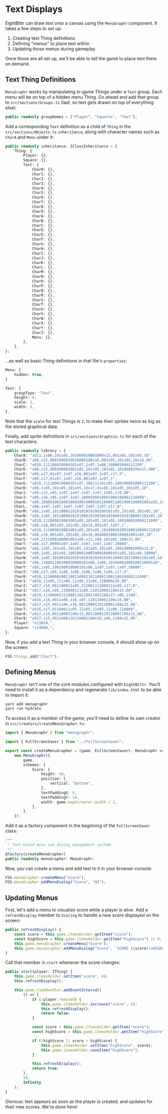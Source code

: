 # Text Displays

EightBittr can draw text onto a canvas using the `MenuGraphr` component.
It takes a few steps to set up:

1. Creating text Thing definitions
2. Defining "menus" to place text within
3. Updating those menus during gameplay

Once those are all set up, we'll be able to tell the game to place text there on demand.

## Text Thing Definitions

`MenuGraphr` works by manipulating in-game Things under a `Text` group.
Each menu will be on top of a hidden menu Thing.
Go ahead and add that group to `src/sections/Groups.ts` (last, so text gets drawn on top of everything else):

```ts
public readonly groupNames = ["Player", "Squares", "Text"];
```

Add a corresponding `Text` definition as a child of `Thing` in the `src/sections/Objects.ts` `inheritance`, along with character names such as `CharA` and `Menu` under it:

```ts
public readonly inheritance: IClassInheritance = {
    Thing: {
        Player: {},
        Square: {},
        Text: {
            Char0: {},
            Char1: {},
            Char2: {},
            Char3: {},
            Char4: {},
            Char5: {},
            Char6: {},
            Char7: {},
            Char8: {},
            Char9: {},
            CharA: {},
            CharB: {},
            CharC: {},
            CharD: {},
            CharE: {},
            CharF: {},
            CharG: {},
            CharH: {},
            CharI: {},
            CharJ: {},
            CharK: {},
            CharL: {},
            CharM: {},
            CharN: {},
            CharO: {},
            CharP: {},
            CharQ: {},
            CharR: {},
            CharS: {},
            CharT: {},
            CharU: {},
            CharV: {},
            CharW: {},
            CharX: {},
            CharY: {},
            CharZ: {},
            Menu: {},
        },
    },
};
```

...as well as basic Thing definitions in that file's `properties`:

```ts
Menu: {
    hidden: true,
}
```

```ts
Text: {
    groupType: "Text",
    height: 8,
    scale: 2,
    width: 8,
},
```

Note that the `scale` for text Things is `2`, to make their sprites twice as big as the stored graphical data.

Finally, add sprite definitions in `src/sections/Graphics.ts` for each of the text characters:

```ts
public readonly library = {
    CharA: "x011,1x06,101x05,101000010001000x15,001x05,101x05,10",
    CharB: "x08,x15,0001000010010000100x16,001x05,101x05,10x16,00",
    CharC: "x010,111100010000101x07,1x07,1x08,100001000111100",
    CharD: "x08,x15,000100001001x05,101x05,101x05,1010000100x15,000",
    CharE: "x08,x17,01x07,1x07,x16,001x07,1x07,x17,0",
    CharF: "x08,x17,01x07,1x07,x16,001x07,1x07,1",
    CharG: "x010,111100010000101x07,100111101x05,100100001000111100",
    CharH: "x08,1x05,101x05,101x05,10x17,01x05,101x05,101x05,10",
    CharI: "x09,x15,x05,1x07,1x07,1x07,1x07,1x05,x15,00",
    CharJ: "x09,x16,x05,1x07,1x07,1000100010001000100001110000",
    CharK: "x08,1000010010001000100100001011000011001000100001001x05,10",
    CharL: "x08,1x07,1x07,1x07,1x07,1x07,1x07,x17,0",
    CharM: "x08,1x05,101100011010101010100100101x05,101x05,101x05,10",
    CharN: "x08,1x05,1011000010101000101001001010001010100001101x05,10",
    CharO: "x010,111000010001001x05,101x05,101x05,100100010000111000",
    CharP: "x08,x16,001x05,101x05,10x16,001x07,1x07,1",
    CharQ: "x010,111000010001001x05,101x05,10100010100100010000111010",
    CharR: "x08,x16,001x05,101x05,10x16,0010001000100001001x05,10",
    CharS: "x09,1111000100001001x08,x15,x08,101x05,100x15,00",
    CharT: "x08,x17,00001x07,1x07,1x07,1x07,1x07,10000",
    CharU: "x08,1x05,101x05,101x05,101x05,101x05,100100001000x15,0",
    CharV: "x08,1x05,101x05,10010001000100010000101x05,101x06,10000",
    CharW: "x08,1x05,1010010010101010101010101011000110110001101x05,10",
    CharX: "x08,110001100100010000101x06,1x06,1010000100010011000110",
    CharY: "x08,1x05,100100010000101x06,1x07,1x07,1x07,10000",
    CharZ: "x08,x17,x06,1x06,1x06,1x06,1x06,1x06,x17,0",
    Char0: "x018,1110000100110011000110110001100110010000111000",
    Char1: "x018,11x05,111x06,11x06,11x06,110000x16,00",
    Char2: "x017,x15,001100011x05,111001111000111x05,x17,0",
    Char3: "x017,x16,x05,110000111x08,110110001100x15,00",
    Char4: "x019,11100001111000110110011001100x17,x05,1100",
    Char5: "x016,x16,0011x06,x16,x07,110110001100x15,00",
    Char6: "x017,x15,0011x06,x16,0011000110110001100x15,00",
    Char7: "x016,x17,01100011x05,11x05,11x05,11x06,110000",
    Char8: "x017,x15,00110001100x15,0011000110110001100x15,00",
    Char9: "x017,x15,0011000110110001100x16,x06,1100x15,00",
    Player: "x21024,",
    Square: "x14096,",
};
```

Now, if you add a text Thing in your browser console, it should show up on the screen:

```ts
FSS.things.add("Char7");
```

## Defining Menus

`MenuGraphr` isn't one of the core modules configured with `EightBittr`.
You'll need to install it as a dependency and regenerate `lib/index.html` to be able to import it:

```ts
yarn add menugraphr
yarn run hydrate
```

To access it as a member of the game, you'll need to define its own creator in `src/creators/createMenuGrapher.ts`:

```ts
import { MenuGraphr } from "menugraphr";

import { FullScreenSaver } from "../FullScreenSaver";

export const createMenuGrapher = (game: FullScreenSaver): MenuGraphr =>
    new MenuGraphr({
        game,
        schemas: {
            Score: {
                height: 48,
                position: {
                    vertical: "bottom",
                },
                textPaddingX: 8,
                textPaddingY: 24,
                width: game.mapScreener.width / 2,
            },
        },
    });
```

Add it as a factory component in the beginning of the `FullScreenSaver` class:

```ts
/**
 * Text-based menu and dialog management system.
 */
@factory(createMenuGrapher)
public readonly menuGrapher: MenuGraphr;
```

Now, you can create a menu and add text to it in your browser console:

```ts
FSS.menuGrapher.createMenu("Score");
FSS.menuGrapher.addMenuDialog("Score", "HI");
```

## Updating Menus

First, let's add a menu to visualize score while a player is alive.
Add a `refreshDisplay` member to `Scoring` to handle a new score displayed on the screen:

```ts
public refreshDisplay() {
    const score = this.game.itemsHolder.getItem("score");
    const highScore = this.game.itemsHolder.getItem("highScore") || 0;
    this.game.menuGrapher.createMenu("Score");
    this.game.menuGrapher.addMenuDialog("Score", `SCORE ${score}\nHIGHSCORE ${highScore}`);
}
```

Call that member in `start` whenever the score changes:

```ts
public start(player: IThing) {
    this.game.itemsHolder.setItem("score", 0);
    this.refreshDisplay();

    this.game.timeHandler.addEventInterval(
        () => {
            if (!player.removed) {
                this.game.itemsHolder.increase("score", 1);
                this.refreshDisplay();
                return false;
            }

            const score = this.game.itemsHolder.getItem("score");
            const highScore = this.game.itemsHolder.getItem("highScore");

            if (!highScore || score > highScore) {
                this.game.itemsHolder.setItem("highScore", score);
                this.game.itemsHolder.saveItem("highScore");
            }

            this.refreshDisplay();
            return true;
        },
        50,
        Infinity
    );
}
```

Glorious: text appears as soon as the player is created, and updates for their new scores.
We're done here!

